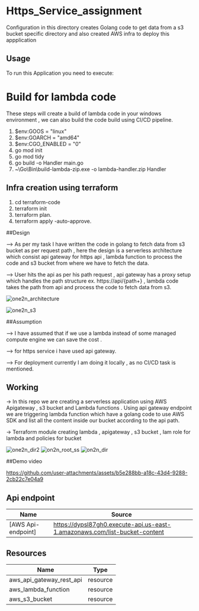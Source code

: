# Https_Service_assignment

Configuration in this directory creates Golang code to get data from a s3 bucket specific directory and also created AWS infra to deploy this appplication

## Usage

To run this Application you need to execute:

# Build for lambda code

These steps will create a build of lambda code in your windows environment , we can also build the code build using CI/CD pipeline.


1. $env:GOOS = "linux"
2. $env:GOARCH = "amd64"
3. $env:CGO_ENABLED = "0"
4. go mod init
5. go mod tidy
7. go build -o Handler main.go
8. ~\Go\Bin\build-lambda-zip.exe -o lambda-handler.zip Handler

## Infra creation using terraform


1. cd terraform-code
2. terraform init
3. terraform plan.
4. terraform apply -auto-approve.

##Design

--> As per my task I have written the code in golang to fetch data from s3 bucket as per request path , here the design is a serverless architecture which consist api gateway for https api , lambda function to process the code and s3 bucket from where we have to fetch the data.

--> User hits the api as per his path request , api gateway has a proxy setup which handles the path structure ex. https://api/{path+} , lambda code takes the path from api and process the code to fetch data from s3.

![one2n_architecture](https://github.com/user-attachments/assets/d0b28e8b-ae97-47a4-89c7-a19b2b5b446b)


![one2n_s3](https://github.com/user-attachments/assets/c212c67f-00e2-4ddf-81fd-6efd72f2474e)




##Assumption

--> I have assumed that if we use a lambda instead of some managed compute engine we can save the cost . 

--> for https service i have used api gateway.

--> For deployment currently I am doing it locally , as no CI/CD task is mentioned.


## Working

-> In this repo we are creating a serverless application using AWS Apigateway , s3 bucket and Lambda functions . Using api gateway endpoint we are triggering lambda function which have a golang code to use AWS SDK and list all the content inside our bucket according to the api path.

-> Terraform module creating lambda , apigateway , s3 bucket , Iam role for lambda and policies for bucket

![one2n_dir2](https://github.com/user-attachments/assets/5a3801f7-7487-42fb-b5dd-d33517600851)
![on2n_root_ss](https://github.com/user-attachments/assets/1a8a3920-a809-44a5-b271-e8545293ab8c)
![on2n_dir](https://github.com/user-attachments/assets/cf69b0c4-cfd4-4156-acef-c9a880fe815f)


##Demo video



https://github.com/user-attachments/assets/b5e288bb-a18c-43d4-9288-2cb22c7e04a9




## Api endpoint

| Name                                               | Source                                                     |
| -------------------------------------------------- | ---------------------------------------------------------- |
| <a name="AWS Api-endpoint"></a> [AWS Api-endpoint] | https://dypsl87gh0.execute-api.us-east-1.amazonaws.com/list-bucket-content |

## Resources

| Name                     | Type     |
| ------------------------ | -------- |
| aws_api_gateway_rest_api | resource |
| aws_lambda_function      | resource |
| aws_s3_bucket            | resource |
